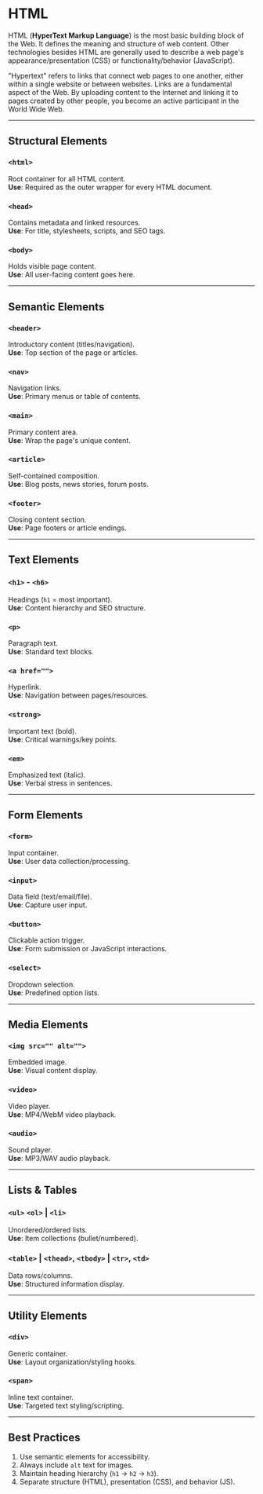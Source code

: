 # HTML

HTML (**HyperText Markup Language**) is the most basic building block of the Web. It defines the meaning and structure of web content. Other technologies besides HTML are generally used to describe a web page's appearance/presentation (CSS) or functionality/behavior (JavaScript).

"Hypertext" refers to links that connect web pages to one another, either within a single website or between websites. Links are a fundamental aspect of the Web. By uploading content to the Internet and linking it to pages created by other people, you become an active participant in the World Wide Web.

---

## Structural Elements

### `<html>`
Root container for all HTML content.  
**Use**: Required as the outer wrapper for every HTML document.

### `<head>`
Contains metadata and linked resources.  
**Use**: For title, stylesheets, scripts, and SEO tags.

### `<body>`
Holds visible page content.  
**Use**: All user-facing content goes here.

---

## Semantic Elements

### `<header>`
Introductory content (titles/navigation).  
**Use**: Top section of the page or articles.

### `<nav>`
Navigation links.  
**Use**: Primary menus or table of contents.

### `<main>`
Primary content area.  
**Use**: Wrap the page's unique content.

### `<article>`
Self-contained composition.  
**Use**: Blog posts, news stories, forum posts.

### `<footer>`
Closing content section.  
**Use**: Page footers or article endings.

---

## Text Elements

### `<h1>` - `<h6>`
Headings (`h1` = most important).  
**Use**: Content hierarchy and SEO structure.

### `<p>`
Paragraph text.  
**Use**: Standard text blocks.

### `<a href="">`
Hyperlink.  
**Use**: Navigation between pages/resources.

### `<strong>`
Important text (bold).  
**Use**: Critical warnings/key points.

### `<em>`
Emphasized text (italic).  
**Use**: Verbal stress in sentences.

---

## Form Elements

### `<form>`
Input container.  
**Use**: User data collection/processing.

### `<input>`
Data field (text/email/file).  
**Use**: Capture user input.

### `<button>`
Clickable action trigger.  
**Use**: Form submission or JavaScript interactions.

### `<select>`
Dropdown selection.  
**Use**: Predefined option lists.

---

## Media Elements

### `<img src="" alt="">`
Embedded image.  
**Use**: Visual content display.

### `<video>`
Video player.  
**Use**: MP4/WebM video playback.

### `<audio>`
Sound player.  
**Use**: MP3/WAV audio playback.

---

## Lists & Tables

### `<ul>` `<ol>` | `<li>`
Unordered/ordered lists.  
**Use**: Item collections (bullet/numbered).

### `<table>` | `<thead>`, `<tbody>` | `<tr>`, `<td>`
Data rows/columns.  
**Use**: Structured information display.

---

## Utility Elements

### `<div>`
Generic container.  
**Use**: Layout organization/styling hooks.

### `<span>`
Inline text container.  
**Use**: Targeted text styling/scripting.

---

## Best Practices

1. Use semantic elements for accessibility.
2. Always include `alt` text for images.
3. Maintain heading hierarchy (`h1` → `h2` → `h3`).
4. Separate structure (HTML), presentation (CSS), and behavior (JS).